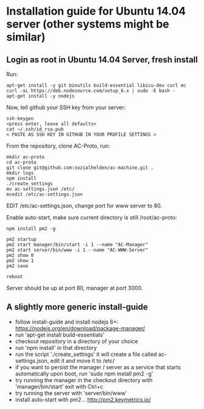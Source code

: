 # Installation guide for Ubuntu 14.04 server (other systems might be similar)
## Login as root in Ubuntu 14.04 Server, fresh install
Run:
```
apt-get install -y git binutils build-essential libicu-dev curl mc
curl -sL https://deb.nodesource.com/setup_6.x | sudo -E bash -
apt-get install -y nodejs
```
Now, tell github your SSH key from your server:
```
ssh-keygen
<press enter, leave all defaults>
cat ~/.ssh/id_rsa.pub
< PASTE AS SSH KEY IN GITHUB IN YOUR PROFILE SETTINGS >
```
From the repository, clone AC-Proto, run:
```
mkdir ac-proto
cd ac-proto
git clone git@github.com:sozialhelden/ac-machine.git .
mkdir logs
npm install
./create_settings
mv ac-settings.json /etc/
mcedit /etc/ac-settings.json
```
EDIT /etc/ac-settings.json, change port for www server to 80.

Enable auto-start, make sure current directory is still /root/ac-proto:
```
npm install pm2 -g

pm2 startup
pm2 start manager/bin/start -i 1 --name "AC-Manager"
pm2 start server/bin/www -i 1 --name "AC-WWW-Server"
pm2 show 0
pm2 show 1
pm2 save

reboot
```
Server should be up at port 80, manager at port 3000.


## A slightly more generic install-guide
- follow install-guide and install nodejs 6+: https://nodejs.org/en/download/package-manager/
- run 'apt-get install build-essentials'
- checkout repository in a directory of your choice
- run 'npm install' in that directory
- run the script './create_settings' it will create a file called ac-settings.json, edit it and move it to /etc/
- if you want to persist the manager / server as a service that starts automatically upon boot, run 'sudo npm install pm2 -g'
- try running the manager in the checkout directory with 'manager/bin/start' exit with Ctrl+c
- try running the server with 'server/bin/www'
- install auto-start with pm2... http://pm2.keymetrics.io/


